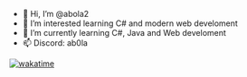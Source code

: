 - 👋 Hi, I’m @abola2
- 👀 I’m interested learning C# and modern web develoment
- 🌱 I’m currently learning C#, Java and Web develoment
- 📫 Discord: ab0la

[![wakatime](https://wakatime.com/badge/user/eb305c34-0910-4e7a-97fa-d41d1c3375dc.svg)](https://wakatime.com/@eb305c34-0910-4e7a-97fa-d41d1c3375dc)

